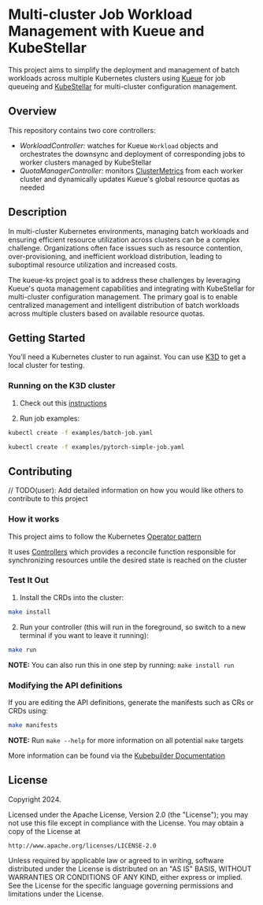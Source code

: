 # Multi-cluster Job Workload Management with Kueue and KubeStellar
This project aims to simplify the deployment and management of batch workloads across multiple Kubernetes clusters using [Kueue](https://kueue.sigs.k8s.io) for job queueing and [KubeStellar](https://docs.kubestellar.io) for multi-cluster configuration management. 


## Overview
This repository contains two core controllers:

- *WorkloadController:* watches for Kueue `Workload` objects and orchestrates the downsync and deployment of corresponding jobs to worker clusters managed by KubeStellar
- *QuotaManagerController:* monitors [ClusterMetrics](https://github.com/kubestellar/galaxy/tree/main/clustermetrics) from each worker cluster and dynamically updates Kueue's global resource quotas as needed

## Description
In multi-cluster Kubernetes environments, managing batch workloads and ensuring efficient resource utilization across clusters can be a complex challenge. Organizations often face issues such as resource contention, over-provisioning, and inefficient workload distribution, leading to suboptimal resource utilization and increased costs.

The kueue-ks project goal is to address these challenges by leveraging Kueue's quota management capabilities and integrating with KubeStellar for multi-cluster configuration management. The primary goal is to enable centralized management and intelligent distribution of batch workloads across multiple clusters based on available resource quotas. 


## Getting Started
You’ll need a Kubernetes cluster to run against. You can use [K3D](https://k3d.io) to get a local cluster for testing.

### Running on the K3D cluster
1. Check out this [instructions](./scripts/kueue/)

2. Run job examples:

```sh
kubectl create -f examples/batch-job.yaml
```

```sh
kubectl create -f examples/pytorch-simple-job.yaml
```

## Contributing
// TODO(user): Add detailed information on how you would like others to contribute to this project

### How it works
This project aims to follow the Kubernetes [Operator pattern](https://kubernetes.io/docs/concepts/extend-kubernetes/operator/)

It uses [Controllers](https://kubernetes.io/docs/concepts/architecture/controller/) 
which provides a reconcile function responsible for synchronizing resources untile the desired state is reached on the cluster 

### Test It Out
1. Install the CRDs into the cluster:

```sh
make install
```

2. Run your controller (this will run in the foreground, so switch to a new terminal if you want to leave it running):

```sh
make run
```

**NOTE:** You can also run this in one step by running: `make install run`

### Modifying the API definitions
If you are editing the API definitions, generate the manifests such as CRs or CRDs using:

```sh
make manifests
```

**NOTE:** Run `make --help` for more information on all potential `make` targets

More information can be found via the [Kubebuilder Documentation](https://book.kubebuilder.io/introduction.html)

## License

Copyright 2024.

Licensed under the Apache License, Version 2.0 (the "License");
you may not use this file except in compliance with the License.
You may obtain a copy of the License at

    http://www.apache.org/licenses/LICENSE-2.0

Unless required by applicable law or agreed to in writing, software
distributed under the License is distributed on an "AS IS" BASIS,
WITHOUT WARRANTIES OR CONDITIONS OF ANY KIND, either express or implied.
See the License for the specific language governing permissions and
limitations under the License.

